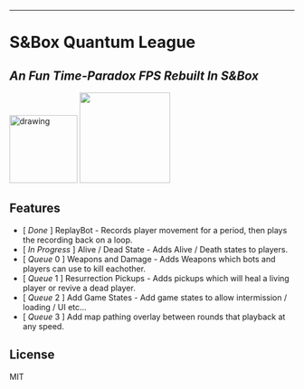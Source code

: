 ﻿---
# S&Box Quantum League

## _An Fun Time-Paradox FPS Rebuilt In S&Box_

<a href="https://sbox.facepunch.com/about/"><img src="https://files.facepunch.com/lewis/1b3011b1/sbox-brand-light.svg" alt="drawing" width="120"></a>
<a href="https://quantum-league.com/"><img src="https://quantum-league.com/images/ql-header-logo.png" width="160"></a>

## Features
- [ *Done* ] ReplayBot - Records player movement for a period, then plays the recording back on a loop.
- [ *In Progress* ] Alive / Dead State - Adds Alive / Death states to players.
- [ *Queue* 0 ] Weapons and Damage - Adds Weapons which bots and players can use to kill eachother.
- [ *Queue* 1 ] Resurrection Pickups - Adds pickups which will heal a living player or revive a dead player.
- [ *Queue* 2 ] Add Game States - Add game states to allow intermission / loading / UI etc...
- [ *Queue* 3 ] Add map pathing overlay between rounds that playback at any speed.


## License

MIT